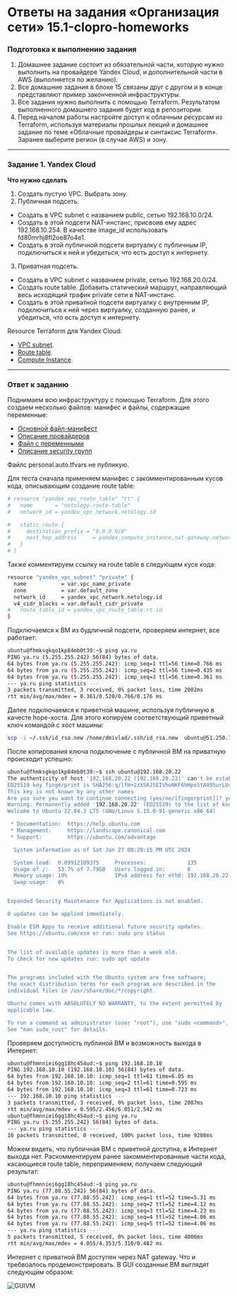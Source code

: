 # Ответы на задания «Организация сети» 15.1-clopro-homeworks  

### Подготовка к выполнению задания

1. Домашнее задание состоит из обязательной части, которую нужно выполнить на провайдере Yandex Cloud, и дополнительной части в AWS (выполняется по желанию). 
2. Все домашние задания в блоке 15 связаны друг с другом и в конце представляют пример законченной инфраструктуры.  
3. Все задания нужно выполнить с помощью Terraform. Результатом выполненного домашнего задания будет код в репозитории. 
4. Перед началом работы настройте доступ к облачным ресурсам из Terraform, используя материалы прошлых лекций и домашнее задание по теме «Облачные провайдеры и синтаксис Terraform». Заранее выберите регион (в случае AWS) и зону.

---
### Задание 1. Yandex Cloud 

**Что нужно сделать**

1. Создать пустую VPC. Выбрать зону.
2. Публичная подсеть.

 - Создать в VPC subnet с названием public, сетью 192.168.10.0/24.
 - Создать в этой подсети NAT-инстанс, присвоив ему адрес 192.168.10.254. В качестве image_id использовать fd80mrhj8fl2oe87o4e1.
 - Создать в этой публичной подсети виртуалку с публичным IP, подключиться к ней и убедиться, что есть доступ к интернету.
3. Приватная подсеть.
 - Создать в VPC subnet с названием private, сетью 192.168.20.0/24.
 - Создать route table. Добавить статический маршрут, направляющий весь исходящий трафик private сети в NAT-инстанс.
 - Создать в этой приватной подсети виртуалку с внутренним IP, подключиться к ней через виртуалку, созданную ранее, и убедиться, что есть доступ к интернету.

Resource Terraform для Yandex Cloud:

- [VPC subnet](https://registry.terraform.io/providers/yandex-cloud/yandex/latest/docs/resources/vpc_subnet).
- [Route table](https://registry.terraform.io/providers/yandex-cloud/yandex/latest/docs/resources/vpc_route_table).
- [Compute Instance](https://registry.terraform.io/providers/yandex-cloud/yandex/latest/docs/resources/compute_instance).

---

### Ответ к заданию    

Поднимаем всю инфраструктуру с помощью Terraform. Для этого создаем несколько файлов: манифес и файлы, содержащие переменные:  

- [Основной файл-манифест](infrastructure/main.tf)
- [Описание провайдеров](infrastructure/providers.tf)
- [Файл с переменными](infrastructure/variables.tf)
- [Описание security групп](infrastructure/security.tf)

Файлс personal.auto.tfvars не публикую. 

Для теста сначала применяем манифес с закомментированным кусов кода, описывающим создание route table:  

```bash
# resource "yandex_vpc_route_table" "rt" {
#   name       = "netology-route-table"
#   network_id = yandex_vpc_network.netology.id

#   static_route {
#     destination_prefix = "0.0.0.0/0"
#     next_hop_address     = yandex_compute_instance.nat-gateway.network_interface.0.ip_address
#   }
# }
```

Также комментируем ссылку на route table в следующем кусе кода:  

```bash
resource "yandex_vpc_subnet" "private" {
  name           = var.vpc_name_private
  zone           = var.default_zone
  network_id     = yandex_vpc_network.netology.id
  v4_cidr_blocks = var.default_cidr_private
#   route_table_id = yandex_vpc_route_table.rt.id
}
```

Подключаемся к ВМ из будличной подсети, проверяем интернет, все работает:  

```bash
ubuntu@fhmksgkqo1kp84mb0t39:~$ ping ya.ru
PING ya.ru (5.255.255.242) 56(84) bytes of data.
64 bytes from ya.ru (5.255.255.242): icmp_seq=1 ttl=56 time=0.766 ms
64 bytes from ya.ru (5.255.255.242): icmp_seq=2 ttl=56 time=0.435 ms
64 bytes from ya.ru (5.255.255.242): icmp_seq=3 ttl=56 time=0.361 ms
--- ya.ru ping statistics ---
3 packets transmitted, 3 received, 0% packet loss, time 2002ms
rtt min/avg/max/mdev = 0.361/0.520/0.766/0.176 ms

```

Далее подключаемся к приветной машине, используя публичную в качесте hope-хоста. Для этого копируем соответствующий приветный ключ командой c хост машины:  

```bash
scp -i ~/.ssh/id_rsa.new /home/dmivlad/.ssh/id_rsa.new  ubuntu@51.250.10.144:.ssh/id_rsa

```

После копирования ключа подключение с публичной ВМ на приватную происходит успешно:  

```bash
ubuntu@fhmksgkqo1kp84mb0t39:~$ ssh ubuntu@192.168.20.22
The authenticity of host '192.168.20.22 (192.168.20.22)' can't be established.
ED25519 key fingerprint is SHA256:q/lfH+2zXSRJ5EIVhoNKF6hHpo5tA995urLUvEGEvAU.
This key is not known by any other names
Are you sure you want to continue connecting (yes/no/[fingerprint])? yes
Warning: Permanently added '192.168.20.22' (ED25519) to the list of known hosts.
Welcome to Ubuntu 22.04.3 LTS (GNU/Linux 5.15.0-91-generic x86_64)

 * Documentation:  https://help.ubuntu.com
 * Management:     https://landscape.canonical.com
 * Support:        https://ubuntu.com/advantage

  System information as of Sat Jan 27 08:28:15 PM UTC 2024

  System load:  0.09912109375     Processes:             135
  Usage of /:   53.7% of 7.79GB   Users logged in:       0
  Memory usage: 10%               IPv4 address for eth0: 192.168.20.22
  Swap usage:   0%


Expanded Security Maintenance for Applications is not enabled.

0 updates can be applied immediately.

Enable ESM Apps to receive additional future security updates.
See https://ubuntu.com/esm or run: sudo pro status


The list of available updates is more than a week old.
To check for new updates run: sudo apt update


The programs included with the Ubuntu system are free software;
the exact distribution terms for each program are described in the
individual files in /usr/share/doc/*/copyright.

Ubuntu comes with ABSOLUTELY NO WARRANTY, to the extent permitted by
applicable law.

To run a command as administrator (user "root"), use "sudo <command>".
See "man sudo_root" for details.

```

Проверяем доступность публиной ВМ и возможность выхода в Интернет:  

```bash
ubuntu@fhmnniei6gg18hc454ud:~$ ping 192.168.10.10
PING 192.168.10.10 (192.168.10.10) 56(84) bytes of data.
64 bytes from 192.168.10.10: icmp_seq=1 ttl=61 time=6.05 ms
64 bytes from 192.168.10.10: icmp_seq=2 ttl=61 time=0.595 ms
64 bytes from 192.168.10.10: icmp_seq=3 ttl=61 time=0.723 ms
--- 192.168.10.10 ping statistics ---
3 packets transmitted, 3 received, 0% packet loss, time 2007ms
rtt min/avg/max/mdev = 0.595/2.456/6.051/2.542 ms
ubuntu@fhmnniei6gg18hc454ud:~$ ping ya.ru
PING ya.ru (5.255.255.242) 56(84) bytes of data.
--- ya.ru ping statistics ---
10 packets transmitted, 0 received, 100% packet loss, time 9208ms

```

Можем видеть, что публичная ВМ с приветной доступна, в Интернет выхода нет. Раскомментируем ранее закомментированные части кода, касающиеся route table, переприменяем, получаем следующий результат:  

```bash
ubuntu@fhmnniei6gg18hc454ud:~$ ping ya.ru
PING ya.ru (77.88.55.242) 56(84) bytes of data.
64 bytes from ya.ru (77.88.55.242): icmp_seq=1 ttl=52 time=5.31 ms
64 bytes from ya.ru (77.88.55.242): icmp_seq=2 ttl=52 time=4.12 ms
64 bytes from ya.ru (77.88.55.242): icmp_seq=3 ttl=52 time=4.23 ms
64 bytes from ya.ru (77.88.55.242): icmp_seq=4 ttl=52 time=4.06 ms
64 bytes from ya.ru (77.88.55.242): icmp_seq=5 ttl=52 time=4.06 ms
--- ya.ru ping statistics ---
5 packets transmitted, 5 received, 0% packet loss, time 4006ms
rtt min/avg/max/mdev = 4.055/4.353/5.310/0.482 ms

```

Интернет с приватной ВМ доступен через NAT gateway. Что и требвоалось продемонстрировать. В GUI созданные ВМ выглядят следующим образом:  

![GUIVM](assets/guivm.jpg)  
